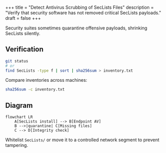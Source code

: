 +++
title = "Detect Antivirus Scrubbing of SecLists Files"
description = "Verify that security software has not removed critical SecLists payloads."
draft = false
+++

<script type="application/ld+json">
{
  "@context": "https://schema.org",
  "@type": "FAQPage",
  "mainEntity": [{
    "@type": "Question",
    "@id": "https://seclists.dev/faq/seclists-antivirus-scrub",
    "name": "How do I detect when antivirus has removed SecLists payloads?",
    "acceptedAnswer": {
      "@type": "Answer",
      "text": "Run git status or compare directory hashes after deployment to identify missing files, and whitelist the SecLists directory in your endpoint protection."
    }
  }]
}
</script>

Security suites sometimes quarantine offensive payloads, shrinking SecLists silently.

## Verification

```bash
git status
# or
find SecLists -type f | sort | sha256sum > inventory.txt
```

Compare inventories across machines:

```bash
sha256sum -c inventory.txt
```

## Diagram

```mermaid
flowchart LR
    A[SecLists install] --> B[Endpoint AV]
    B -->|quarantine| C[Missing files]
    C --> D[Integrity check]
```

Whitelist `SecLists/` or move it to a controlled network segment to prevent tampering.
